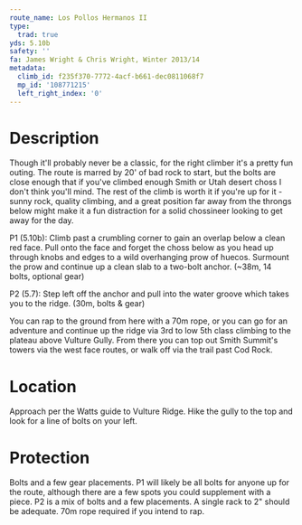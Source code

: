 ```yaml
---
route_name: Los Pollos Hermanos II
type:
  trad: true
yds: 5.10b
safety: ''
fa: James Wright & Chris Wright, Winter 2013/14
metadata:
  climb_id: f235f370-7772-4acf-b661-dec0811068f7
  mp_id: '108771215'
  left_right_index: '0'
---
```

# Description
Though it'll probably never be a classic, for the right climber it's a pretty fun outing. The route is marred by 20' of bad rock to start, but the bolts are close enough that if you've climbed enough Smith or Utah desert choss I don't think you'll mind. The rest of the climb is worth it if you're up for it - sunny rock, quality climbing, and a great position far away from the throngs below might make it a fun distraction for a solid chossineer looking to get away for the day.

P1 (5.10b): Climb past a crumbling corner to gain an overlap below a clean red face. Pull onto the face and forget the choss below as you head up through knobs and edges to a wild overhanging prow of huecos. Surmount the prow and continue up a clean slab to a two-bolt anchor. (~38m, 14 bolts, optional gear)

P2 (5.7): Step left off the anchor and pull into the water groove which takes you to the ridge. (30m, bolts & gear)

You can rap to the ground from here with a 70m rope, or you can go for an adventure and continue up the ridge via 3rd to low 5th class climbing to the plateau above Vulture Gully. From there you can top out Smith Summit's towers via the west face routes, or walk off via the trail past Cod Rock.

# Location
Approach per the Watts guide to Vulture Ridge. Hike the gully to the top and look for a line of bolts on your left.

# Protection
Bolts and a few gear placements. P1 will likely be all bolts for anyone up for the route, although there are a few spots you could supplement with a piece. P2 is a mix of bolts and a few placements. A single rack to 2" should be adequate. 70m rope required if you intend to rap.
